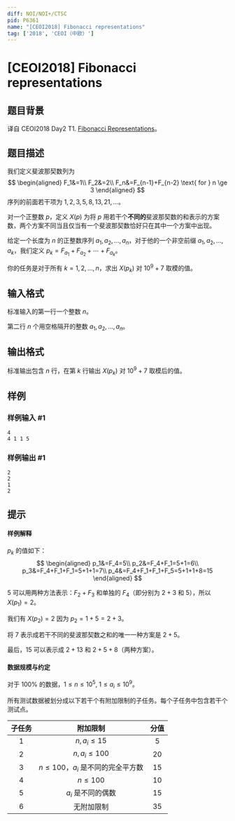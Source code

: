 ```yaml
---
diff: NOI/NOI+/CTSC
pid: P6361
name: "[CEOI2018] Fibonacci representations"
tag: ['2018', 'CEOI（中欧）']
---
```

# [CEOI2018] Fibonacci representations
## 题目背景

译自 CEOI2018 Day2 T1. [Fibonacci Representations](https://ceoi2018.pl/wp-content/uploads/2018/08/fib.pdf)。
## 题目描述

我们定义斐波那契数列为
$$
\begin{aligned}
F_1&=1\\
F_2&=2\\
F_n&=F_{n-1}+F_{n-2} \text{ for } n \ge 3
\end{aligned}
$$
序列的前面若干项为 $1,2,3,5,8,13,21,\ldots$。

对一个正整数 $p$，定义 $X(p)$ 为将 $p$ 用若干个**不同的**斐波那契数的和表示的方案数，两个方案不同当且仅当有一个斐波那契数恰好只在其中一个方案中出现。

给定一个长度为 $n$ 的正整数序列 $a_1,a_2,\ldots,a_n$，对于他的一个非空前缀 $a_1,a_2,\ldots,a_k$，我们定义 $p_k=F_{a_1}+F_{a_2}+\cdots+F_{a_k}$。

你的任务是对于所有 $k=1, 2, \ldots, n$，求出 $X(p_k)$ 对 $10^9+7$ 取模的值。
## 输入格式

标准输入的第一行一个整数 $n$。

第二行 $n$ 个用空格隔开的整数 $a_1,a_2,\ldots,a_n$。
## 输出格式

标准输出包含 $n$ 行，在第 $k$ 行输出 $X(p_k)$ 对 $10^9+7$ 取模后的值。
## 样例

### 样例输入 #1
```
4
4 1 1 5
```
### 样例输出 #1
```
2
2
1
2
```
## 提示

#### 样例解释

$p_k$ 的值如下：
$$
\begin{aligned}
p_1&=F_4=5\\
p_2&=F_4+F_1=5+1=6\\
p_3&=F_4+F_1+F_1=5+1+1=7\\
p_4&=F_4+F_1+F_1+F_5=5+1+1+8=15
\end{aligned}
$$

$5$ 可以用两种方法表示：$F_2+F_3$ 和单独的 $F_4$（即分别为 $2+3$ 和 $5$），所以 $X(p_1)=2$。

我们有 $X(p_2)=2$ 因为 $p_2=1+5=2+3$。

将 $7$ 表示成若干不同的斐波那契数之和的唯一一种方案是 $2+5$。

最后，$15$ 可以表示成 $2+13$ 和 $2+5+8$（两种方案）。

#### 数据规模与约定

对于 $100\%$ 的数据，$1\le n\le 10^5,\ 1\le a_i\le 10^9$。

所有测试数据被划分成以下若干个有附加限制的子任务。每个子任务中包含若干个测试点。

| 子任务 | 附加限制 | 分值 |
| :--: | :---: | :--: |
| $1$ | $n, a_i \leq 15$ | $5$ |
| $2$ | $n, a_i \leq 100$ | $20$ |
| $3$ | $n \leq 100$，$a_i$ 是不同的完全平方数 | $15$ |
| $4$ | $n \leq 100$ | $10$ |
| $5$ | $a_i$ 是不同的偶数 | $15$ |
| $6$ | 无附加限制 | $35$ |
